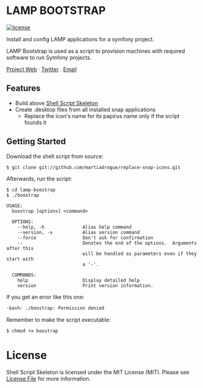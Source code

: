 # LAMP BOOTSTRAP

[![license](https://img.shields.io/badge/license-MIT-red.svg?style=flat)](https://raw.githubusercontent.com/z017/shell-script-skeleton/master/LICENSE)

Install and config LAMP applications for a symfony project.

LAMP Bootstrap is used as a script to provision machines with required software
to run Symfony projects.

[Project Web](https://github.com/martiadrogue/lamp-bootstrap) · [Twitter](http://twitter.com/Mar7iAdrogue) . [Email](mailto:marti.adrogue@gmail.com)

## Features

* Build above [Shell Script Skeleton](https://github.com/z017/shell-script-skeleton)
* Create .desktop files from all installed snap applications
  * Replace the icon's name for its papirus name only if the script founds it

## Getting Started

Download the shell script from source:

```sh
$ git clone git://github.com/martiadrogue/replace-snap-icons.git
```

Afterwards, run the script:

```
$ cd lamp-boostrap
$ ./boostrap

USAGE:
  boostrap [options] <command>

  OPTIONS:
    --help, -h              Alias help command
    --version, -v           Alias version command
    --force                 Don't ask for confirmation
    --                      Denotes the end of the options.  Arguments after this
                            will be handled as parameters even if they start with
                            a '-'.

  COMMANDS:
    help                    Display detailed help
    version                 Print version information.

```

If you get an error like this one:

```sh
-bash: ./boostrap: Permission denied
```

Remember to make the script executable:

```sh
$ chmod +x boostrap
```
# License

Shell Script Skeleton is licensed under the MIT License (MIT). Please see [License File](https://raw.githubusercontent.com/z017/shell-script-skeleton/master/LICENSE) for more information.
